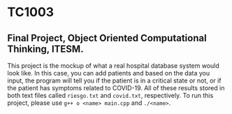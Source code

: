 #  TC1003
## Final Project, Object Oriented Computational Thinking, ITESM.

This project is the mockup of what a real hospital database system would look like. In this case, you can add patients and based on the data you input, the program will tell you if the patient is in a critical state or not, or if the patient has symptoms related to COVID-19. All of these results stored in both text files called `riesgo.txt` and `covid.txt`, respectively. 
To run this project, please use `g++ o <name> main.cpp` and `./<name>`. 
